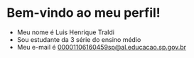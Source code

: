 # Bem-vindo ao meu perfil!
- Meu nome é Luis Henrique Traldi
- Sou estudante da 3 série do ensino médio
- Meu e-mail é 00001106160459sp@al.educacao.sp.gov.br
